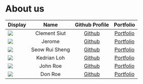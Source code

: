 # About us

Display |      Name      |               Github Profile                | Portfolio 
--------|:--------------:|:-------------------------------------------:|:---------:
![](https://via.placeholder.com/100.png?text=Photo) |  Clement Siut  |   [Github](https://github.com/clement559)   | [Portfolio](docs/team/clement.md)
![](NOPHOTO) |     Jerome     | [Github](https://github.com/jeromeongithub) | [Portfolio](NOPORTFOLIO)
![](https://via.placeholder.com/100.png?text=Photo) | Seow Rui Sheng |  [Github](https://github.com/RuiShengGit)   | [Portfolio](docs/team/johndoe.md)
![](https://via.placeholder.com/100.png?text=Photo) |  Kedrian Loh   |   [Github](https://github.com/KedrianLoh)   | [Portfolio](docs/team/johndoe.md)
![](https://via.placeholder.com/100.png?text=Photo) |    John Roe    |        [Github](https://github.com/)        | [Portfolio](docs/team/johndoe.md)
![](https://via.placeholder.com/100.png?text=Photo) |    Don Roe     |        [Github](https://github.com/)        | [Portfolio](docs/team/johndoe.md)

